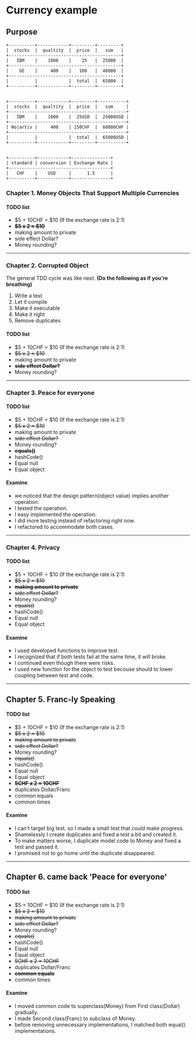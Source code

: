 # Currency example

## Purpose

```cassandraql  
+----------+------------+---------+---------+
|  stocks  |  qualtity  |  price  |   sum   |
+-------------------------------------------+
|   IBM    |    1000    |    25   |  25000  |
+-------------------------------------------+
|    GE    |     400    |   100   |  40000  |
+-------------------------------------------+
|          |            |  total  |  65000  |
+----------+------------+---------+---------+


+----------+------------+---------+-----------+
|  stocks  |  qualtity  |  price  |   sum     |
+---------------------------------------------+
|   IBM    |    1000    |  25USD  |  25000USD |
+---------------------------------------------+
| No|artis |     400    | 150CHF  |  60000CHF |
+---------------------------------------------+
|          |            |  total  |  65000USD |
+----------+------------+---------+-----------+


+----------+------------+---------------+
| standard | conversion | Exchange Rate |
+---------------------------------------+
|   CHF    |    USD     |      1.5      |
+----------+------------+---------------+
```

### Chapter 1. Money Objects That Support Multiple Currencies

#### TODO list

- $5  + 10CHF = $10 (If the exchange rate is 2:1)
- ~~__$5 x 2 = $10__~~
- making amount to private
- side effect Dollar?
- Money rounding?

---

### Chapter 2. Corrupted Object

The general TDD cycle was like next. __(Do the following as if you're breathing)__
1. Write a test
2. Let it compile
3. Make it executable
4. Make it right
5. Remove duplicates

#### TODO list

- $5  + 10CHF = $10 (If the exchange rate is 2:1)
- ~~$5 x 2 = $10~~
- making amount to private
- ~~__side effect Dollar?__~~
- Money rounding?

---

### Chapter 3. Peace for everyone

#### TODO list

- $5  + 10CHF = $10 (If the exchange rate is 2:1)
- ~~$5 x 2 = $10~~
- making amount to private
- ~~side effect Dollar?~~
- Money rounding?
- ~~__equals()__~~
- hashCode()
- Equal null
- Equal object

#### Examine

- we noticed that the design pattern(object value) implies another operation.
- I tested the operation.
- I easy implemented the operation.
- I did more testing instead of refactoring right now.
- I refactored to accommodate both cases.

---

### Chapter 4. Privacy

#### TODO list

- $5  + 10CHF = $10 (If the exchange rate is 2:1)
- ~~$5 x 2 = $10~~
- ~~__making amount to private__~~
- ~~side effect Dollar?~~
- Money rounding?
- ~~equals()~~
- hashCode()
- Equal null
- Equal object

#### Examine

- I used developed functions to improve test.
- I recognized that if both tests fail at the same time, it will broke.
- I continued even though there were risks.
- I used new function for the object to test becouse should to lower coupling between test and code.

---

## Chapter 5. Franc-ly Speaking

#### TODO list

- $5  + 10CHF = $10 (If the exchange rate is 2:1)
- ~~$5 x 2 = $10~~
- ~~making amount to private~~
- ~~side effect Dollar?~~
- Money rounding?
- ~~equals()~~
- hashCode()
- Equal null
- Equal object
- ~~__5CHF x 2 = 10CHF__~~
- duplicates Dollar/Franc
- common equals
- common times

#### Examine

- I can't target big test. so I made a small test that could make progress.
- Shamelessly I create duplicates and fixed a test a bit and created it.
- To make matters worse, I duplicate model code to Money and fixed a test and passed it.
- I promised not to go home until the duplicate disappeared.

---

## Chapter 6. came back 'Peace for everyone'

#### TODO list

- $5  + 10CHF = $10 (If the exchange rate is 2:1)
- ~~$5 x 2 = $10~~
- ~~making amount to private~~
- ~~side effect Dollar?~~
- Money rounding?
- ~~equals()~~
- hashCode()
- Equal null
- Equal object
- ~~5CHF x 2 = 10CHF~~
- duplicates Dollar/Franc
- ~~__common equals__~~
- common times

#### Examine

- I moved common code to superclass(Money) from First class(Dollar) gradually.
- I made Second class(Franc) to subclass of Money.
- before removing unnecessary implementations, I matched both equal() implementations.

